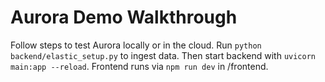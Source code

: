 # Aurora Demo Walkthrough

Follow steps to test Aurora locally or in the cloud.
Run `python backend/elastic_setup.py` to ingest data.
Then start backend with `uvicorn main:app --reload`.
Frontend runs via `npm run dev` in /frontend.
